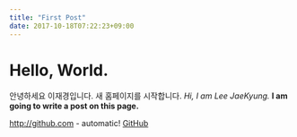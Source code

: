 ```yaml
---
title: "First Post"
date: 2017-10-18T07:22:23+09:00
---
```


# Hello, World.
안녕하세요 이재경입니다.
새 홈페이지를 시작합니다.
*Hi, I am Lee JaeKyung.*
**I am going to write a post on this page.**

http://github.com - automatic!
[GitHub](http://github.com)
